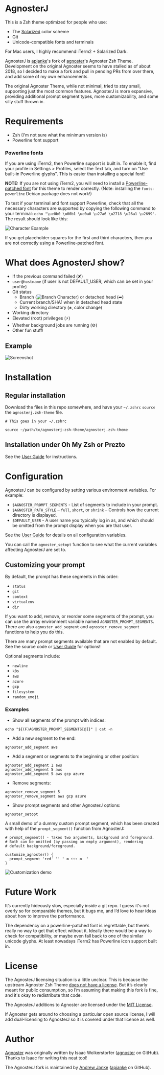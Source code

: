 AgnosterJ
===========

This is a Zsh theme optimized for people who use:

- The [Solarized](https://ethanschoonover.com/solarized/) color scheme
- Git
- Unicode-compatible fonts and terminals

For Mac users, I highly recommend iTerm2 + Solarized Dark.

AgnosterJ is [apjanke](https://github.com/apjanke)'s fork of [agnoster](https://github.com/agnoster)'s Agnoster Zsh Theme. Development on the original Agnoster seems to have stalled as of about 2018, so I decided to make a fork and pull in pending PRs from over there, and add some of my own enhancements.

The original Agnoster Theme, while not minimal, tried to stay small, supporting just the most common features. AgnosterJ is more expansive, providing additional prompt segment types, more customizability, and some silly stuff thrown in.

# Requirements

* Zsh (I'm not sure what the minimum version is)
* Powerline font support

### Powerline fonts

If you are using iTerm2, then Powerline support is built in. To enable it, find your profile in Settings > Profiles, select the Text tab, and turn on "Use built-in Powerline glyphs". This is easier than installing a special font!

**NOTE:** If you are not using iTerm2, you will need to install a [Powerline-patched font](https://github.com/powerline/fonts) for this theme to render correctly. (Note: installing the `fonts-powerline` Debian package does not work!)

To test if your terminal and font support Powerline, check that all the necessary characters are supported by copying the following command to your terminal: `echo "\ue0b0 \u00b1 \ue0a0 \u27a6 \u2718 \u26a1 \u2699"`. The result should look like this:

![Character Example](doc/images/characters.png)

If you get placeholder squares for the first and third characters, then you are not correctly using a Powerline-patched font.

# What does AgnosterJ show?

- If the previous command failed (✘)
- `user@hostname` (if user is not DEFAULT_USER, which can be set in your profile)
- Git status
  - Branch (![Branch Character](doc/images/branch.png)) or detached head (➦)
  - Current branch/SHA1 when in detached head state
  - Dirty working directory (±, color change)
- Working directory
- Elevated (root) privileges (⚡)
- Whether background jobs are running (⚙)
- Other fun stuff!

## Example

![Screenshot](doc/images/screenshot.png)

# Installation

## Regular installation

Download the files in this repo somewhere, and have your `~/.zshrc` `source` the `agnosterj.zsh-theme` file.

```
# This goes in your ~/.zshrc

source ~/path/to/agnosterj-zsh-theme/agnosterj.zsh-theme
```

## Installation under Oh My Zsh or Prezto

See the [User Guide](https://github.com/apjanke/agnosterj-zsh-theme/doc/UserGuide.md) for instructions.

# Configuration

AgnosterJ can be configured by setting various environment variables. For example:

* `$AGNOSTER_PROMPT_SEGMENTS` - List of segments to include in your prompt.
* `$AGNOSTER_PATH_STYLE` – `full`, `short`, or `shrink` – Controls how the current directory is displayed.
* `$DEFAULT_USER` - A user name you typically log in as, and which should be omitted from the prompt display when you are that user.

See the [User Guide](https://github.com/apjanke/agnosterj-zsh-theme/doc/UserGuide.md) for details on all configuration variables.

You can call the `agnoster_setopt` function to see what the current variables affecting AgnosterJ are set to.

## Customizing your prompt

By default, the prompt has these segments in this order:
- `status`
- `git`
- `context`
- `virtualenv`
- `dir`

If you want to add, remove, or reorder some segments of the prompt, you can use the array environment variable named `AGNOSTER_PROMPT_SEGMENTS`. There are also `agnoster_add_segment` and `agnoster_remove_segment` functions to help you do this.

There are many prompt segments available that are not enabled by default. See the source code or [User Guide](https://github.com/apjanke/agnosterj-zsh-theme/doc/UserGuide.md) for options!

Optional segments include:
- `newline`
- `k8s`
- `aws`
- `azure`
- `gcp`
- `filesystem`
- `random_emoji`

### Examples

- Show all segments of the prompt with indices:
```
echo "${(F)AGNOSTER_PROMPT_SEGMENTS[@]}" | cat -n
```
- Add a new segment to the end:
```
agnoster_add_segment aws
```
- Add a segment or segments to the beginning or other position:
```
agnoster_add_segment 1 aws
agnoster_add_segment 5 aws
agnoster_add_segment 5 aws gcp azure
```
- Remove segments:
```
agnoster_remove_segment 5
agnoster_remove_segment aws gcp azure
```
- Show prompt segments and other AgnosterJ options:
```
agnoster_setopt
```

A small demo of a dummy custom prompt segment, which has been created with help of the `prompt_segment()` function from AgnosterJ:
```
# prompt_segment() - Takes two arguments, background and foreground.
# Both can be omitted (by passing an empty argument), rendering 
# default background/foreground.

customize_agnoster() {
  prompt_segment 'red' '' ' ⚙ ⚡⚡⚡ ⚙  '
}
```
![Customization demo](doc/images/agnoster_customization.gif)

# Future Work

It’s currently hideously slow, especially inside a git repo. I guess it's not overly so for comparable themes, but it bugs me, and I‘d love to hear ideas about how to improve the performance.

The dependency on a powerline-patched font is regrettable, but there’s really no way to get that effect without it. Ideally there would be a way to check for compatibility, or maybe even fall back to one of the similar unicode glyphs. At least nowadays iTerm2 has Powerline icon support built in.

# License

The AgnosterJ licensing situation is a little unclear. This is because the upstream Agnoster Zsh Theme [does not have a license](https://github.com/agnoster/agnoster-zsh-theme/issues/42). But it’s clearly meant for public consumption, so I’m assuming that making this fork is fine, and it's okay to redistribute that code.

The AgnosterJ additions to Agnoster are licensed under the [MIT License](https://opensource.org/licenses/MIT).

If Agnoster gets around to choosing a particular open source license, I will add dual-licensing to AgnosterJ so it is covered under that license as well.

# Author

[Agnoster](https://github.com/agnoster/agnoster-zsh-theme) was originally written by Isaac Wolkerstorfer ([agnoster](https://github.com/agnoster) on GitHub). Thanks to Isaac for writing this neat tool!

The AgnosterJ fork is maintained by [Andrew Janke](https://apjanke.net) ([apjanke](https://github.com/apjanke) on GitHub).
